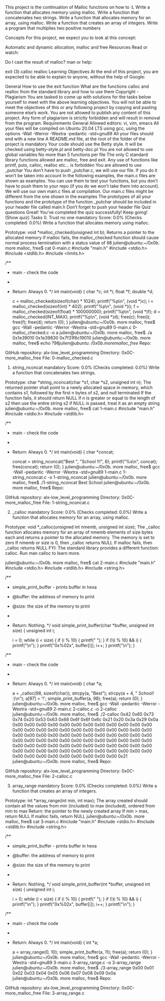 This project is the continuation of Malloc functions on how to :L 
Write a function that allocates memory using malloc.
Write a function that concatenates two strings.
Write a function that allocates memory for an array, using malloc.
Write a function that creates an array of integers.
Write a program that multiplies two positive numbers






Concepts
For this project, we expect you to look at this concept:

Automatic and dynamic allocation, malloc and free
Resources
Read or watch:

Do I cast the result of malloc?
man or help:

exit (3)
calloc
realloc
Learning Objectives
At the end of this project, you are expected to be able to explain to anyone, without the help of Google:

General
How to use the exit function
What are the functions calloc and realloc from the standard library and how to use them
Copyright - Plagiarism
You are tasked to come up with solutions for the tasks below yourself to meet with the above learning objectives.
You will not be able to meet the objectives of this or any following project by copying and pasting someone else’s work.
You are not allowed to publish any content of this project.
Any form of plagiarism is strictly forbidden and will result in removal from the program.
Requirements
General
Allowed editors: vi, vim, emacs
All your files will be compiled on Ubuntu 20.04 LTS using gcc, using the options -Wall -Werror -Wextra -pedantic -std=gnu89
All your files should end with a new line
A README.md file, at the root of the folder of the project is mandatory
Your code should use the Betty style. It will be checked using betty-style.pl and betty-doc.pl
You are not allowed to use global variables
No more than 5 functions per file
The only C standard library functions allowed are malloc, free and exit. Any use of functions like printf, puts, calloc, realloc etc… is forbidden
You are allowed to use _putchar
You don’t have to push _putchar.c, we will use our file. If you do it won’t be taken into account
In the following examples, the main.c files are shown as examples. You can use them to test your functions, but you don’t have to push them to your repo (if you do we won’t take them into account). We will use our own main.c files at compilation. Our main.c files might be different from the one shown in the examples
The prototypes of all your functions and the prototype of the function _putchar should be included in your header file called main.h
Don’t forget to push your header file
Quiz questions
Great! You've completed the quiz successfully! Keep going! (Show quiz)
Tasks
0. Trust no one
mandatory
Score: 0.0% (Checks completed: 0.0%)
Write a function that allocates memory using malloc.

Prototype: void *malloc_checked(unsigned int b);
Returns a pointer to the allocated memory
if malloc fails, the malloc_checked function should cause normal process termination with a status value of 98
julien@ubuntu:~/0x0b. more malloc, free$ cat 0-main.c
#include "main.h"
#include <stdio.h>
#include <stdlib.h>
#include <limits.h>

/**
 * main - check the code
 *
 * Return: Always 0.
 */
int main(void)
{
    char *c;
    int *i;
    float *f;
    double *d;

    c = malloc_checked(sizeof(char) * 1024);
    printf("%p\n", (void *)c);
    i = malloc_checked(sizeof(int) * 402);
    printf("%p\n", (void *)i);
    f = malloc_checked(sizeof(float) * 100000000);
    printf("%p\n", (void *)f);
    d = malloc_checked(INT_MAX);
    printf("%p\n", (void *)d);
    free(c);
    free(i);
    free(f);
    free(d);
    return (0);
}
julien@ubuntu:~/0x0b. more malloc, free$ gcc -Wall -pedantic -Werror -Wextra -std=gnu89 0-main.c 0-malloc_checked.c -o a
julien@ubuntu:~/0x0b. more malloc, free$ ./a 
0x1e39010
0x1e39830
0x7f31f6c19010
julien@ubuntu:~/0x0b. more malloc, free$ echo $?
98
julien@ubuntu:~/0x0b. more malloc, free$ 
Repo:

GitHub repository: alx-low_level_programming
Directory: 0x0C-more_malloc_free
File: 0-malloc_checked.c
   
1. string_nconcat
mandatory
Score: 0.0% (Checks completed: 0.0%)
Write a function that concatenates two strings.

Prototype: char *string_nconcat(char *s1, char *s2, unsigned int n);
The returned pointer shall point to a newly allocated space in memory, which contains s1, followed by the first n bytes of s2, and null terminated
If the function fails, it should return NULL
If n is greater or equal to the length of s2 then use the entire string s2
if NULL is passed, treat it as an empty string
julien@ubuntu:~/0x0b. more malloc, free$ cat 1-main.c
#include "main.h"
#include <stdio.h>
#include <stdlib.h>

/**
 * main - check the code
 *
 * Return: Always 0.
 */
int main(void)
{
    char *concat;

    concat = string_nconcat("Best ", "School !!!", 6);
    printf("%s\n", concat);
    free(concat);
    return (0);
}
julien@ubuntu:~/0x0b. more malloc, free$ gcc -Wall -pedantic -Werror -Wextra -std=gnu89 1-main.c 1-string_nconcat.c -o 1-string_nconcat
julien@ubuntu:~/0x0b. more malloc, free$ ./1-string_nconcat
Best School
julien@ubuntu:~/0x0b. more malloc, free$ 
Repo:

GitHub repository: alx-low_level_programming
Directory: 0x0C-more_malloc_free
File: 1-string_nconcat.c
   
2. _calloc
mandatory
Score: 0.0% (Checks completed: 0.0%)
Write a function that allocates memory for an array, using malloc.

Prototype: void *_calloc(unsigned int nmemb, unsigned int size);
The _calloc function allocates memory for an array of nmemb elements of size bytes each and returns a pointer to the allocated memory.
The memory is set to zero
If nmemb or size is 0, then _calloc returns NULL
If malloc fails, then _calloc returns NULL
FYI: The standard library provides a different function: calloc. Run man calloc to learn more.

julien@ubuntu:~/0x0b. more malloc, free$ cat 2-main.c
#include "main.h"
#include <stdio.h>
#include <stdlib.h>
#include <string.h>

/**
 * simple_print_buffer - prints buffer in hexa
 * @buffer: the address of memory to print
 * @size: the size of the memory to print
 *
 * Return: Nothing.
 */
void simple_print_buffer(char *buffer, unsigned int size)
{
    unsigned int i;

    i = 0;
    while (i < size)
    {
        if (i % 10)
        {
            printf(" ");
        }
        if (!(i % 10) && i)
        {
            printf("\n");
        }
        printf("0x%02x", buffer[i]);
        i++;
    }
    printf("\n");
}

/**
 * main - check the code
 *
 * Return: Always 0.
 */
int main(void)
{
    char *a;

    a = _calloc(98, sizeof(char));
    strcpy(a, "Best");
    strcpy(a + 4, " School! :)\n");
    a[97] = '!';
    simple_print_buffer(a, 98);
    free(a);
    return (0);
}
julien@ubuntu:~/0x0b. more malloc, free$ gcc -Wall -pedantic -Werror -Wextra -std=gnu89 2-main.c 2-calloc.c -o 2-calloc
julien@ubuntu:~/0x0b. more malloc, free$ ./2-calloc
0x42 0x65 0x73 0x74 0x20 0x53 0x63 0x68 0x6f 0x6f
0x6c 0x21 0x20 0x3a 0x29 0x0a 0x00 0x00 0x00 0x00
0x00 0x00 0x00 0x00 0x00 0x00 0x00 0x00 0x00 0x00
0x00 0x00 0x00 0x00 0x00 0x00 0x00 0x00 0x00 0x00
0x00 0x00 0x00 0x00 0x00 0x00 0x00 0x00 0x00 0x00
0x00 0x00 0x00 0x00 0x00 0x00 0x00 0x00 0x00 0x00
0x00 0x00 0x00 0x00 0x00 0x00 0x00 0x00 0x00 0x00
0x00 0x00 0x00 0x00 0x00 0x00 0x00 0x00 0x00 0x00
0x00 0x00 0x00 0x00 0x00 0x00 0x00 0x00 0x00 0x00
0x00 0x00 0x00 0x00 0x00 0x00 0x00 0x21
julien@ubuntu:~/0x0b. more malloc, free$ 
Repo:

GitHub repository: alx-low_level_programming
Directory: 0x0C-more_malloc_free
File: 2-calloc.c
   
3. array_range
mandatory
Score: 0.0% (Checks completed: 0.0%)
Write a function that creates an array of integers.

Prototype: int *array_range(int min, int max);
The array created should contain all the values from min (included) to max (included), ordered from min to max
Return: the pointer to the newly created array
If min > max, return NULL
If malloc fails, return NULL
julien@ubuntu:~/0x0b. more malloc, free$ cat 3-main.c
#include "main.h"
#include <stdio.h>
#include <stdlib.h>
#include <string.h>

/**
 * simple_print_buffer - prints buffer in hexa
 * @buffer: the address of memory to print
 * @size: the size of the memory to print
 *
 * Return: Nothing.
 */
void simple_print_buffer(int *buffer, unsigned int size)
{
    unsigned int i;

    i = 0;
    while (i < size)
    {
        if (i % 10)
        {
            printf(" ");
        }
        if (!(i % 10) && i)
        {
            printf("\n");
        }
        printf("0x%02x", buffer[i]);
        i++;
    }
    printf("\n");
}

/**
 * main - check the code
 *
 * Return: Always 0.
 */
int main(void)
{
    int *a;

    a = array_range(0, 10);
    simple_print_buffer(a, 11);
    free(a);
    return (0);
}
julien@ubuntu:~/0x0b. more malloc, free$ gcc -Wall -pedantic -Werror -Wextra -std=gnu89 3-main.c 3-array_range.c -o 3-array_range
julien@ubuntu:~/0x0b. more malloc, free$ ./3-array_range
0x00 0x01 0x02 0x03 0x04 0x05 0x06 0x07 0x08 0x09
0x0a
julien@ubuntu:~/0x0b. more malloc, free$ 
Repo:

GitHub repository: alx-low_level_programming
Directory: 0x0C-more_malloc_free
File: 3-array_range.c
